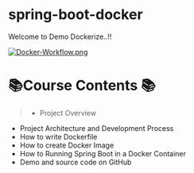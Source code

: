 # spring-boot-docker
Welcome to Demo Dockerize..!!

[![Docker-Workflow.png](https://i.postimg.cc/vTkkCcXF/Docker-Workflow.png)](https://postimg.cc/H806yWfB)

# **📚Course Contents 📚**

> * Project Overview 
* Project Architecture and Development Process 
* How to write Dockerfile
* How to create Docker Image  
* How to Running Spring Boot in a Docker Container 
* Demo and source code on GitHub 
